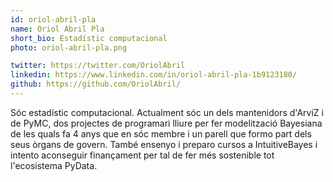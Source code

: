 ```yaml
---
id: oriol-abril-pla
name: Oriol Abril Pla
short_bio: Estadístic computacional
photo: oriol-abril-pla.png

twitter: https://twitter.com/OriolAbril
linkedin: https://www.linkedin.com/in/oriol-abril-pla-1b9123180/
github: https://github.com/OriolAbril/
---
```


Sóc estadístic computacional. Actualment sóc un dels mantenidors d'ArviZ i de PyMC, dos projectes de programari lliure per fer modelització Bayesiana de les quals fa 4 anys que en sóc membre i un parell que formo part dels seus òrgans de govern. També ensenyo i preparo cursos a IntuitiveBayes i intento aconseguir finançament per tal de fer més sostenible tot l'ecosistema PyData.